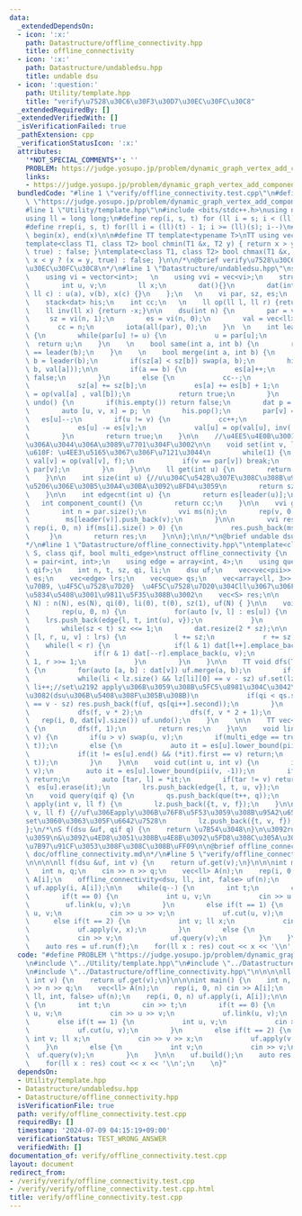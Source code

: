 ```yaml
---
data:
  _extendedDependsOn:
  - icon: ':x:'
    path: Datastructure/offline_connectivity.hpp
    title: offline_connectivity
  - icon: ':x:'
    path: Datastructure/undabledsu.hpp
    title: undable dsu
  - icon: ':question:'
    path: Utility/template.hpp
    title: "verify\u7528\u30C6\u30F3\u30D7\u30EC\u30FC\u30C8"
  _extendedRequiredBy: []
  _extendedVerifiedWith: []
  _isVerificationFailed: true
  _pathExtension: cpp
  _verificationStatusIcon: ':x:'
  attributes:
    '*NOT_SPECIAL_COMMENTS*': ''
    PROBLEM: https://judge.yosupo.jp/problem/dynamic_graph_vertex_add_component_sum
    links:
    - https://judge.yosupo.jp/problem/dynamic_graph_vertex_add_component_sum
  bundledCode: "#line 1 \"verify/offline_connectivity.test.cpp\"\n#define PROBLEM\
    \ \"https://judge.yosupo.jp/problem/dynamic_graph_vertex_add_component_sum\"\n\
    #line 1 \"Utility/template.hpp\"\n#include <bits/stdc++.h>\nusing namespace std;\n\
    using ll = long long;\n#define rep(i, s, t) for (ll i = s; i < (ll)(t); i++)\n\
    #define rrep(i, s, t) for(ll i = (ll)(t) - 1; i >= (ll)(s); i--)\n#define all(x)\
    \ begin(x), end(x)\n\n#define TT template<typename T>\nTT using vec = vector<T>;\n\
    template<class T1, class T2> bool chmin(T1 &x, T2 y) { return x > y ? (x = y,\
    \ true) : false; }\ntemplate<class T1, class T2> bool chmax(T1 &x, T2 y) { return\
    \ x < y ? (x = y, true) : false; }\n\n/*\n@brief verify\u7528\u30C6\u30F3\u30D7\
    \u30EC\u30FC\u30C8\n*/\n#line 1 \"Datastructure/undabledsu.hpp\"\nstruct dsu {\n\
    \    using vi = vector<int>;   \n    using vvi = vec<vi>;\n    struct dat {\n\
    \        int u, v;\n        ll x;\n        dat(){}\n        dat(int a, int b,\
    \ ll c) : u(a), v(b), x(c) {}\n    };\n   \n    vi par, sz, es;\n    vec<ll> val;\n\
    \    stack<dat> his;\n    int cc;\n   \n    ll op(ll l, ll r) {return l + r;}\n\
    \    ll inv(ll x) {return -x;}\n\n    dsu(int n) {\n        par = vi(n);\n   \
    \     sz = vi(n, 1);\n        es = vi(n, 0);\n        val = vec<ll>(n, 0);\n \
    \       cc = n;\n        iota(all(par), 0);\n    }\n  \n    int leader(int u)\
    \ {\n        while(par[u] != u) {\n            u = par[u];\n        }\n      \
    \  return u;\n    }\n    \n    bool same(int a, int b) {\n        return leader(a)\
    \ == leader(b);\n    }\n    \n    bool merge(int a, int b) {\n        a = leader(a),\
    \ b = leader(b);\n        if(sz[a] < sz[b]) swap(a, b);\n        his.push(dat(a,\
    \ b, val[a]));\n\n        if(a == b) {\n            es[a]++;\n            return\
    \ false;\n        }\n        else {\n            cc--;\n            par[b] = a;\n\
    \            sz[a] += sz[b];\n            es[a] += es[b] + 1;\n            val[a]\
    \ = op(val[a] , val[b]);\n            return true;\n        }\n    }\n\n    bool\
    \ undo() {\n        if(his.empty()) return false;\n        dat p = his.top();\n\
    \        auto [u, v, x] = p; \n        his.pop();\n        par[v] = v;\n     \
    \   es[u]--;\n        if(u != v) {\n            cc++;\n            sz[u] -= sz[v];\n\
    \            es[u] -= es[v];\n            val[u] = op(val[u], inv( val[v] ));\n\
    \        }\n        return true;\n    }\n\n    //\u4EE5\u4E0B\u3001\u5FC5\u8981\
    \u306A\u3044\u306A\u3089\u7701\u304F\u3002\n\n    void set(int v, ll f) {//\u6CE8\
    \u610F: \u4EE3\u5165\u3067\u306F\u7121\u3044\n        while(1) {\n           \
    \ val[v] = op(val[v], f);\n            if(v == par[v]) break;\n            v =\
    \ par[v];\n        }\n    }\n\n    ll get(int u) {\n        return val[leader(u)];\n\
    \    }\n\n    int size(int u) {//u\u304C\u542B\u307E\u308C\u308B\u9023\u7D50\u6210\
    \u5206\u306E\u30B5\u30A4\u30BA\u3092\u8FD4\u3059\n        return sz[leader(u)];\n\
    \    }\n\n    int edgecnt(int u) {\n        return es[leader(u)];\n    }\n\n \
    \   int component_count() {\n        return cc;\n    }\n\n    vvi groups() {\n\
    \        int n = par.size();\n        vvi ms(n);\n        rep(v, 0, n) {\n   \
    \         ms[leader(v)].push_back(v);\n        }\n\n        vvi res;\n       \
    \ rep(i, 0, n) if(ms[i].size() > 0) {\n            res.push_back(ms[i]);\n   \
    \     }\n        return res;\n    }\n\n};\n\n/*\n@brief undable dsu\n@docs doc/undodsu.md\n\
    */\n#line 1 \"Datastructure/offline_connectivity.hpp\"\ntemplate<class dsu, class\
    \ S, class qif, bool multi_edge>\nstruct offline_connectivity {\n    using pii\
    \ = pair<int, int>;\n    using edge = array<int, 4>;\n    using que = pair<int,\
    \ qif>;\n    int n, t, sz, qi, li;\n    dsu uf;\n    vec<vec<pii>> dat;\n    vec<multiset<pii>>\
    \ es;\n    vec<edge> lrs;\n    vec<que> qs;\n    vec<array<ll, 3>> lz;//{t, \u9802\
    \u70B9, \u4F5C\u7528\u7D20}  \u4F5C\u7528\u7D20\u304Cll\u3067\u306F\u306A\u3044\
    \u5834\u5408\u3001\u9811\u5F35\u308B\u3002\n    vec<S> res;\n\n    offline_connectivity(int\
    \ N) : n(N), es(N), qi(0), li(0), t(0), sz(1), uf(N) { }\n\n    void build() {\n\
    \        rep(u, 0, n) {\n            for(auto [v, l] : es[u]) {\n            \
    \    lrs.push_back(edge{l, t, int(u), v});\n            }\n        }\n       \n\
    \        while(sz < t) sz <<= 1;\n        dat.resize(2 * sz);\n\n        for(auto\
    \ [l, r, u, v] : lrs) {\n            l += sz;\n            r += sz;\n        \
    \    while(l < r) {\n                if(l & 1) dat[l++].emplace_back(u, v);\n\
    \                if(r & 1) dat[--r].emplace_back(u, v);\n                l >>=\
    \ 1, r >>= 1;\n            }\n        }\n    }\n\n    TT void dfs(T f, int v)\
    \ {\n        for(auto [a, b] : dat[v]) uf.merge(a, b);\n        if(v >= sz) {\n\
    \            while(li < lz.size() && lz[li][0] == v - sz) uf.set(lz[li][1], lz[li][2]),\
    \ li++;//set\u2192 apply\u306B\u3059\u308B\u5FC5\u8981\u304C\u3042\u308B\u304B\
    \u3082(dsu\u306B\u5408\u308F\u305B\u308B)\n            if(qi < qs.size() && qs[qi].first\
    \ == v - sz) res.push_back(f(uf, qs[qi++].second));\n        }\n        else {\n\
    \            dfs(f, v * 2);\n            dfs(f, v * 2 + 1);\n        }\n     \
    \   rep(i, 0, dat[v].size()) uf.undo();\n    }\n    \n\n    TT vec<S> run(T f)\
    \ {\n        dfs(f, 1);\n        return res;\n    }\n\n    void link(int u, int\
    \ v) {\n        if(u > v) swap(u, v);\n        if(multi_edge == true) es[u].insert(pii(v,\
    \ t));\n        else {\n            auto it = es[u].lower_bound(pii(v, -1));\n\
    \            if(it != es[u].end() && (*it).first == v) return;\n            es[u].insert(pii(v,\
    \ t));\n        }\n    }\n\n    void cut(int u, int v) {\n        if(u > v) swap(u,\
    \ v);\n        auto it = es[u].lower_bound(pii(v, -1));\n        if(it == es[u].end())\
    \ return;\n        auto [tar, l] = *it;\n        if(tar != v) return;\n      \
    \  es[u].erase(it);\n        lrs.push_back(edge{l, t, u, v});\n        \n    }\n\
    \n    void query(qif q) {\n        qs.push_back(que(t++, q));\n    }\n\n    void\
    \ apply(int v, ll f) {\n        lz.push_back({t, v, f});\n    }\n\n    void set(int\
    \ v, ll f) {//uf\u306Eapply\u306B\u76F8\u5F53\u3059\u308B\u95A2\u6570\u540D\u304C\
    set\u3060\u3063\u305F\u6642\u7528\n        lz.push_back({t, v, f});\n    }\n\n\
    };\n/*\nS f(dsu &uf, qif q) {\n    return \u7B54\u3048\n}\n\u3092run\u306B\u6E21\
    \u3059\n&\u3092\u4ED8\u3051\u308B\u4E8B\u3092\u5FD8\u308C\u305A\u306B\uFF08\u8A08\
    \u7B97\u91CF\u3053\u308F\u308C\u308B\uFF09\n\n@brief offline_connectivity\n@docs\
    \ doc/offline_connectivity.md\n*/\n#line 5 \"verify/offline_connectivity.test.cpp\"\
    \n\n\n\nll f(dsu &uf, int v) {\n    return uf.get(v);\n}\n\n\nint main() {\n \
    \   int n, q;\n    cin >> n >> q;\n    vec<ll> A(n);\n    rep(i, 0, n) cin >>\
    \ A[i];\n    offline_connectivity<dsu, ll, int, false> uf(n);\n    rep(i, 0, n)\
    \ uf.apply(i, A[i]);\n\n    while(q--) {\n        int t;\n        cin >> t;\n\
    \        if(t == 0) {\n            int u, v;\n            cin >> u >> v;\n   \
    \         uf.link(u, v);\n        }\n        else if(t == 1) {\n            int\
    \ u, v;\n            cin >> u >> v;\n            uf.cut(u, v);\n        }\n  \
    \      else if(t == 2) {\n            int v; ll x;\n            cin >> v >> x;\n\
    \            uf.apply(v, x);\n        }\n        else {\n            int v;\n\
    \            cin >> v;\n            uf.query(v);\n        }\n    }\n\n    uf.build();\n\
    \    auto res = uf.run(f);\n    for(ll x : res) cout << x << '\\n';\n    \n}\n"
  code: "#define PROBLEM \"https://judge.yosupo.jp/problem/dynamic_graph_vertex_add_component_sum\"\
    \n#include \"../Utility/template.hpp\"\n#include \"../Datastructure/undabledsu.hpp\"\
    \n#include \"../Datastructure/offline_connectivity.hpp\"\n\n\n\nll f(dsu &uf,\
    \ int v) {\n    return uf.get(v);\n}\n\n\nint main() {\n    int n, q;\n    cin\
    \ >> n >> q;\n    vec<ll> A(n);\n    rep(i, 0, n) cin >> A[i];\n    offline_connectivity<dsu,\
    \ ll, int, false> uf(n);\n    rep(i, 0, n) uf.apply(i, A[i]);\n\n    while(q--)\
    \ {\n        int t;\n        cin >> t;\n        if(t == 0) {\n            int\
    \ u, v;\n            cin >> u >> v;\n            uf.link(u, v);\n        }\n \
    \       else if(t == 1) {\n            int u, v;\n            cin >> u >> v;\n\
    \            uf.cut(u, v);\n        }\n        else if(t == 2) {\n           \
    \ int v; ll x;\n            cin >> v >> x;\n            uf.apply(v, x);\n    \
    \    }\n        else {\n            int v;\n            cin >> v;\n          \
    \  uf.query(v);\n        }\n    }\n\n    uf.build();\n    auto res = uf.run(f);\n\
    \    for(ll x : res) cout << x << '\\n';\n    \n}"
  dependsOn:
  - Utility/template.hpp
  - Datastructure/undabledsu.hpp
  - Datastructure/offline_connectivity.hpp
  isVerificationFile: true
  path: verify/offline_connectivity.test.cpp
  requiredBy: []
  timestamp: '2024-07-09 04:15:19+09:00'
  verificationStatus: TEST_WRONG_ANSWER
  verifiedWith: []
documentation_of: verify/offline_connectivity.test.cpp
layout: document
redirect_from:
- /verify/verify/offline_connectivity.test.cpp
- /verify/verify/offline_connectivity.test.cpp.html
title: verify/offline_connectivity.test.cpp
---
```

